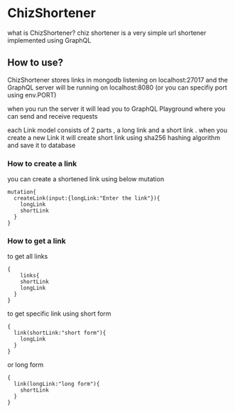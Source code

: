 # ChizShortener
what is ChizShortener? 
chiz shortener is a very simple url shortener implemented using GraphQL 
## How to use?
ChizShortener stores links in mongodb listening on localhost:27017 and the GraphQL server will be running on localhost:8080 (or you can specifiy port using env.PORT)

when you run the server it will lead you to GraphQL Playground where you can send and receive requests

each Link model consists of 2 parts , a long link and a short link . when you create a new Link it will create short link using sha256 hashing algorithm and save it to database


### How to create a link
you can create a shortened link using below mutation 
```
mutation{
  createLink(input:{longLink:"Enter the link"}){
    longLink
    shortLink
  }
}
```

### How to get a link
to get all links
```
{
	links{
    shortLink
    longLink
  }
}
```

to get specific link using short form
```
{
  link(shortLink:"short form"){
    longLink
  }
}
```
or long form
```
{
  link(longLink:"long form"){
    shortLink
  }
}
```
